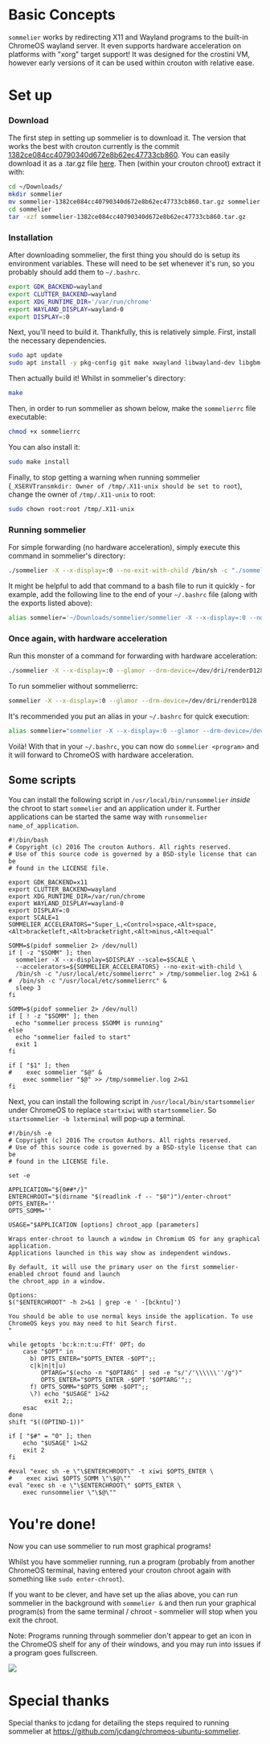 # Basic Concepts
`sommelier` works by redirecting X11 and Wayland programs to the built-in ChromeOS wayland server. It even supports hardware acceleration on platforms with "xorg" target support! It was designed for the crostini VM, however early versions of it can be used within crouton with relative ease.
# Set up
### Download
The first step in setting up sommelier is to download it. The version that works the best with crouton currently is the commit [1382ce084cc40790340d672e8b62ec47733cb860](https://chromium.googlesource.com/chromiumos/containers/sommelier/+/1382ce084cc40790340d672e8b62ec47733cb860). You can easily download it as a .tar.gz file [here](https://chromium.googlesource.com/chromiumos/containers/sommelier/+archive/1382ce084cc40790340d672e8b62ec47733cb860.tar.gz).
Then (within your crouton chroot) extract it with:
```sh
cd ~/Downloads/
mkdir sommelier
mv sommelier-1382ce084cc40790340d672e8b62ec47733cb860.tar.gz sommelier
cd sommelier
tar -xzf sommelier-1382ce084cc40790340d672e8b62ec47733cb860.tar.gz
```
### Installation
After downloading sommelier, the first thing you should do is setup its environment variables. These will need to be set whenever it's run, so you probably should add them to `~/.bashrc`.
```sh
export GDK_BACKEND=wayland 
export CLUTTER_BACKEND=wayland
export XDG_RUNTIME_DIR='/var/run/chrome'
export WAYLAND_DISPLAY=wayland-0
export DISPLAY=:0
```
Next, you'll need to build it. Thankfully, this is relatively simple. First, install the necessary dependencies.
```sh
sudo apt update
sudo apt install -y pkg-config git make xwayland libwayland-dev libgbm-dev gcc libx11-xcb-dev libsystemd-dev libxcb-composite0-dev libxkbcommon-dev libxrender-dev libxtst-dev libpixman-1-dev
```
Then actually build it!  Whilst in sommelier's directory:
```sh
make
```
Then, in order to run sommelier as shown below, make the `sommelierrc` file executable:
```sh
chmod +x sommelierrc
```
You can also install it:
```sh
sudo make install
```

Finally, to stop getting a warning when running sommelier (`_XSERVTransmkdir: Owner of /tmp/.X11-unix should be set to root`), change the owner of `/tmp/.X11-unix` to root:
```sh
sudo chown root:root /tmp/.X11-unix
```
### Running sommelier
For simple forwarding (no hardware acceleration), simply execute this command in sommelier's directory:
```sh
./sommelier -X --x-display=:0 --no-exit-with-child /bin/sh -c "./sommelierrc"
```


It might be helpful to add that command to a bash file to run it quickly - for example, add the following line to the end of your `~/.bashrc` file (along with the exports listed above):
```sh
alias sommelier='~/Downloads/sommelier/sommelier -X --x-display=:0 --no-exit-with-child /bin/sh -c "~/Downloads/sommelier/sommelierrc"'
```

### Once again, with hardware acceleration
Run this monster of a command for forwarding with hardware acceleration:
```sh
./sommelier -X --x-display=:0 --glamor --drm-device=/dev/dri/renderD128 --virtwl-device=/dev/null --shm-driver=noop --data-driver=noop --display=wayland-0 --peer-cmd-prefix=/lib64/ld-linux-x86-64.so.2 --xwayland-gl-driver-path=/usr/lib64/dri --xwayland-path=/usr/bin/Xwayland /bin/sh -c "./sommelierrc"
```
To run sommelier without sommelierrc:
```sh
sommelier -X --x-display=:0 --glamor --drm-device=/dev/dri/renderD128 --virtwl-device=/dev/null --shm-driver=noop --data-driver=noop --display=wayland-0 --peer-cmd-prefix=/lib64/ld-linux-x86-64.so.2 --xwayland-gl-driver-path=/usr/lib64/dri --xwayland-path=/usr/bin/Xwayland </path/to/binary>
```
It's recommended you put an alias in your `~/.bashrc` for quick execution:
```sh
alias sommelier="sommelier -X --x-display=:0 --glamor --drm-device=/dev/dri/renderD128 --virtwl-device=/dev/null --shm-driver=noop --data-driver=noop --display=wayland-0 --peer-cmd-prefix=/lib64/ld-linux-x86-64.so.2 --xwayland-gl-driver-path=/usr/lib64/dri --xwayland-path=/usr/bin/Xwayland"
```
Voilà! With that in your `~/.bashrc`, you can now do `sommelier <program>` and it will forward to ChromeOS with hardware acceleration.

## Some scripts

You can install the following script in `/usr/local/bin/runsommelier` *inside* the chroot to start `sommelier` and an application under it. Further applications can be started the same way with `runsommelier name_of_application`.
```
#!/bin/bash
# Copyright (c) 2016 The crouton Authors. All rights reserved.
# Use of this source code is governed by a BSD-style license that can be
# found in the LICENSE file.

export GDK_BACKEND=x11
export CLUTTER_BACKEND=wayland
export XDG_RUNTIME_DIR=/var/run/chrome
export WAYLAND_DISPLAY=wayland-0
export DISPLAY=:0
export SCALE=1
SOMMELIER_ACCELERATORS="Super_L,<Control>space,<Alt>space,<Alt>bracketleft,<Alt>bracketright,<Alt>minus,<Alt>equal"

SOMM=$(pidof sommelier 2> /dev/null)
if [ -z "$SOMM" ]; then
  sommelier -X --x-display=$DISPLAY --scale=$SCALE \
  --accelerators=${SOMMELIER_ACCELERATORS} --no-exit-with-child \
  /bin/sh -c "/usr/local/etc/sommelierrc" > /tmp/sommelier.log 2>&1 &
#  /bin/sh -c "/usr/local/etc/sommelierrc" &
  sleep 3
fi

SOMM=$(pidof sommelier 2> /dev/null)
if [ ! -z "$SOMM" ]; then
  echo "sommelier process $SOMM is running"
else
  echo "sommelier failed to start"
  exit 1
fi

if [ "$1" ]; then
#    exec sommelier "$@" &
    exec sommelier "$@" >> /tmp/sommelier.log 2>&1
fi
```
Next, you can install the following script in `/usr/local/bin/startsommelier` under ChromeOS to replace `startxiwi` with `startsommelier`. So `startsommelier -b lxterminal` will pop-up a terminal.
```
#!/bin/sh -e
# Copyright (c) 2016 The crouton Authors. All rights reserved.
# Use of this source code is governed by a BSD-style license that can be
# found in the LICENSE file.

set -e

APPLICATION="${0##*/}"
ENTERCHROOT="$(dirname "$(readlink -f -- "$0")")/enter-chroot"
OPTS_ENTER=''
OPTS_SOMM=''

USAGE="$APPLICATION [options] chroot_app [parameters]

Wraps enter-chroot to launch a window in Chromium OS for any graphical application.
Applications launched in this way show as independent windows.

By default, it will use the primary user on the first sommelier-enabled chroot found and launch
the chroot_app in a window.

Options:
$("$ENTERCHROOT" -h 2>&1 | grep -e ' -[bckntu]')

You should be able to use normal keys inside the application. To use
ChromeOS keys you may need to hit Search first.
"

while getopts 'bc:k:n:t:u:FTf' OPT; do
    case "$OPT" in
      b) OPTS_ENTER="$OPTS_ENTER -$OPT";;
      c|k|n|t|u)
         OPTARG="$(echo -n "$OPTARG" | sed -e "s/'/'\\\\\\''/g")"
         OPTS_ENTER="$OPTS_ENTER -$OPT '$OPTARG'";;
      f) OPTS_SOMM="$OPTS_SOMM -$OPT";;
      \?) echo "$USAGE" 1>&2
          exit 2;;
    esac
done
shift "$((OPTIND-1))"

if [ "$#" = "0" ]; then 
    echo "$USAGE" 1>&2
    exit 2
fi

#eval "exec sh -e \"\$ENTERCHROOT\" -t xiwi $OPTS_ENTER \
#    exec xiwi $OPTS_SOMM \"\$@\""
eval "exec sh -e \"\$ENTERCHROOT\" $OPTS_ENTER \
    exec runsommelier \"\$@\""
```

# You're done!
Now you can use sommelier to run most graphical programs!

Whilst you have sommelier running, run a program (probably from another ChromeOS terminal, having entered your crouton chroot again with something like `sudo enter-chroot`).

If you want to be clever, and have set up the alias above, you can run sommelier in the background with `sommelier &` and then run your graphical program(s) from the same terminal / chroot - sommelier will stop when you exit the chroot.

Note: Programs running through sommelier don't appear to get an icon in the ChromeOS shelf for any of their windows, and you may run into issues if a program goes fullscreen.

![](https://github.com/jcdang/chromeos-ubuntu-sommelier/raw/master/intellij.png)
# Special thanks
Special thanks to jcdang for detailing the steps required to running sommelier at https://github.com/jcdang/chromeos-ubuntu-sommelier.